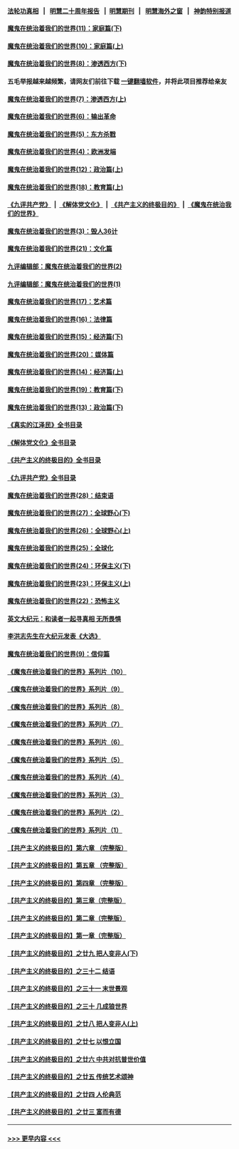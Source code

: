 #### [法轮功真相](https://github.com/gfw-breaker/truth/blob/master/README.md?t=0) &nbsp;&nbsp;|&nbsp;&nbsp; [明慧二十周年报告](https://github.com/gfw-breaker/mh-reports/blob/master/README.md?t=0) &nbsp;&nbsp;|&nbsp;&nbsp;[明慧期刊](https://github.com/gfw-breaker/mh-qikan) &nbsp;&nbsp;|&nbsp;&nbsp; [明慧海外之窗](https://github.com/gfw-breaker/mh-news/blob/master/README.md?t=0) &nbsp;&nbsp;|&nbsp;&nbsp; [神韵特别报道](https://github.com/gfw-breaker/mh-news/blob/master/shenyun.md?t=0)
#### [魔鬼在统治着我们的世界(11)：家庭篇(下)](../pages/nsc422/n10440961.md?t=01101543) 
#### [魔鬼在统治着我们的世界(10)：家庭篇(上)](../pages/nsc422/n10435448.md?t=01101543) 
#### [魔鬼在统治着我们的世界(8)：渗透西方(下)](../pages/nsc422/n10429603.md?t=01101543) 
#### 五毛举报越来越频繁，请网友们前往下载 [一键翻墙软件](https://github.com/gfw-breaker/ssr-accounts)，并将此项目推荐给亲友
#### [魔鬼在统治着我们的世界(7)：渗透西方(上)](../pages/nsc422/n10426013.md?t=01101543) 
#### [魔鬼在统治着我们的世界(6)：输出革命](../pages/nsc422/n10421536.md?t=01101543) 
#### [魔鬼在统治着我们的世界(5)：东方杀戮](../pages/nsc422/n10417707.md?t=01101543) 
#### [魔鬼在统治着我们的世界(4)：欧洲发端](../pages/nsc422/n10414890.md?t=01101543) 
#### [魔鬼在统治着我们的世界(12)：政治篇(上)](../pages/nsc422/n10444576.md?t=01101543) 
#### [魔鬼在统治着我们的世界(18)：教育篇(上)](../pages/nsc422/n10526970.md?t=01101543) 
#### [《九评共产党》](https://github.com/begood0513/9ping.md/blob/master/README.md) &nbsp;|&nbsp; [《解体党文化》](../../../../jtdwh.md/blob/master/README.md)  &nbsp;|&nbsp; [《共产主义的终极目的》](../../../../gczydzjmd.md/blob/master/README.md) &nbsp;|&nbsp; [《魔鬼在统治我们的世界》](../../../../mgztzwmdsj.md/blob/master/README.md) 
#### [魔鬼在统治着我们的世界(3)：毁人36计](../pages/nsc422/n10411583.md?t=01101543) 
#### [魔鬼在统治着我们的世界(21)：文化篇](../pages/nsc422/n10597706.md?t=01101543) 
#### [九评编辑部：魔鬼在统治着我们的世界(2)](../pages/nsc422/n10410036.md?t=01101543) 
#### [九评编辑部：魔鬼在统治着我们的世界(1)](../pages/nsc422/n10406825.md?t=01101543) 
#### [魔鬼在统治着我们的世界(17)：艺术篇](../pages/nsc422/n10499093.md?t=01101543) 
#### [魔鬼在统治着我们的世界(16)：法律篇](../pages/nsc422/n10485969.md?t=01101543) 
#### [魔鬼在统治着我们的世界(15)：经济篇(下)](../pages/nsc422/n10469975.md?t=01101543) 
#### [魔鬼在统治着我们的世界(20)：媒体篇](../pages/nsc422/n10586579.md?t=01101543) 
#### [魔鬼在统治着我们的世界(14)：经济篇(上)](../pages/nsc422/n10457370.md?t=01101543) 
#### [魔鬼在统治着我们的世界(19)：教育篇(下)](../pages/nsc422/n10564808.md?t=01101543) 
#### [魔鬼在统治着我们的世界(13)：政治篇(下)](../pages/nsc422/n10448270.md?t=01101543) 
#### [《真实的江泽民》全书目录](../pages/nsc422/n13721399.md?t=01101543) 
#### [《解体党文化》全书目录](../pages/nsc422/n13721157.md?t=01101543) 
#### [《共产主义的终极目的》全书目录](../pages/nsc422/n13721048.md?t=01101543) 
#### [《九评共产党》全书目录](../pages/nsc422/n13708085.md?t=01101543) 
#### [魔鬼在统治着我们的世界(28)：结束语](../pages/nsc422/n10936246.md?t=01101543) 
#### [魔鬼在统治着我们的世界(27)：全球野心(下)](../pages/nsc422/n10928319.md?t=01101543) 
#### [魔鬼在统治着我们的世界(26)：全球野心(上)](../pages/nsc422/n10900318.md?t=01101543) 
#### [魔鬼在统治着我们的世界(25)：全球化](../pages/nsc422/n10788205.md?t=01101543) 
#### [魔鬼在统治着我们的世界(24)：环保主义(下)](../pages/nsc422/n10695307.md?t=01101543) 
#### [魔鬼在统治着我们的世界(23)：环保主义(上)](../pages/nsc422/n10688613.md?t=01101543) 
#### [魔鬼在统治着我们的世界(22)：恐怖主义](../pages/nsc422/n10614727.md?t=01101543) 
#### [英文大纪元：和读者一起寻真相 无所畏惧](../pages/nsc422/n12542027.md?t=01101543) 
#### [李洪志先生在大纪元发表《大选》](../pages/nsc422/n12534746.md?t=01101543) 
#### [魔鬼在统治着我们的世界(9)：信仰篇](../pages/nsc422/n10432159.md?t=01101543) 
#### [《魔鬼在统治着我们的世界》系列片（10）](../pages/nsc422/n12292670.md?t=01101543) 
#### [《魔鬼在统治着我们的世界》系列片（9）](../pages/nsc422/n12290859.md?t=01101543) 
#### [《魔鬼在统治着我们的世界》系列片（8）](../pages/nsc422/n12287445.md?t=01101543) 
#### [《魔鬼在统治着我们的世界》系列片（7）](../pages/nsc422/n12283425.md?t=01101543) 
#### [《魔鬼在统治着我们的世界》系列片（6）](../pages/nsc422/n12282314.md?t=01101543) 
#### [《魔鬼在统治着我们的世界》系列片（5）](../pages/nsc422/n12281419.md?t=01101543) 
#### [《魔鬼在统治着我们的世界》系列片（4）](../pages/nsc422/n12274024.md?t=01101543) 
#### [《魔鬼在统治着我们的世界》系列片（3）](../pages/nsc422/n12271322.md?t=01101543) 
#### [《魔鬼在统治着我们的世界》系列片（2）](../pages/nsc422/n12269049.md?t=01101543) 
#### [《魔鬼在统治着我们的世界》系列片（1）](../pages/nsc422/n12267575.md?t=01101543) 
#### [【共产主义的终极目的】第六章 （完整版）](../pages/nsc422/n11428913.md?t=01101543) 
#### [【共产主义的终极目的】第五章 （完整版）](../pages/nsc422/n11428912.md?t=01101543) 
#### [【共产主义的终极目的】第四章 （完整版）](../pages/nsc422/n11428907.md?t=01101543) 
#### [【共产主义的终极目的】第三章（完整版）](../pages/nsc422/n11428848.md?t=01101543) 
#### [【共产主义的终极目的】第二章（完整版）](../pages/nsc422/n11428831.md?t=01101543) 
#### [【共产主义的终极目的】第一章（完整版）](../pages/nsc422/n11417651.md?t=01101543) 
#### [【共产主义的终极目的】之廿九 把人变非人(下)](../pages/nsc422/n11344140.md?t=01101543) 
#### [【共产主义的终极目的】之三十二 结语](../pages/nsc422/n11360535.md?t=01101543) 
#### [【共产主义的终极目的】之三十一 末世景观](../pages/nsc422/n11351129.md?t=01101543) 
#### [【共产主义的终极目的】之三十 几成狼世界](../pages/nsc422/n11348280.md?t=01101543) 
#### [【共产主义的终极目的】之廿八 把人变非人(上)](../pages/nsc422/n11340492.md?t=01101543) 
#### [【共产主义的终极目的】之廿七 以恨立国](../pages/nsc422/n11336944.md?t=01101543) 
#### [【共产主义的终极目的】之廿六 中共对抗普世价值](../pages/nsc422/n11324785.md?t=01101543) 
#### [【共产主义的终极目的】之廿五 传统艺术颂神](../pages/nsc422/n11296396.md?t=01101543) 
#### [【共产主义的终极目的】之廿四 人伦典范](../pages/nsc422/n11296397.md?t=01101543) 
#### [【共产主义的终极目的】之廿三 富而有德](../pages/nsc422/n11283598.md?t=01101543) 

----
#### [ >>> 更早内容 <<< ](../indexes/nsc422-earlier.md)
